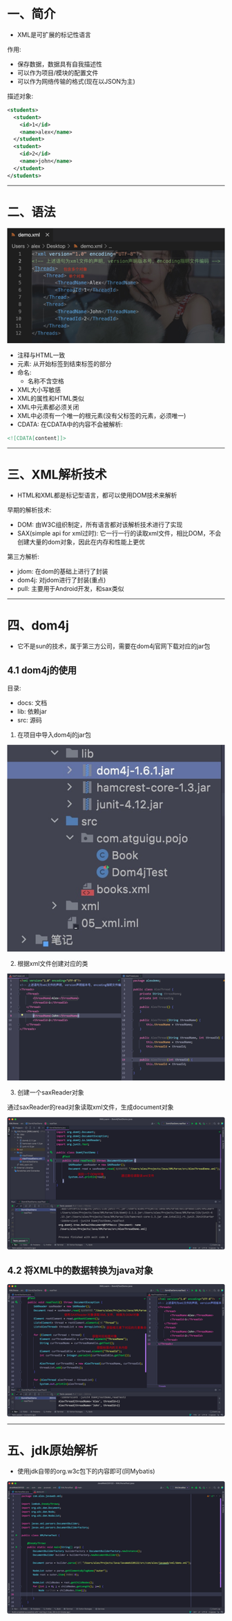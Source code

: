 # 一、简介

- XML是可扩展的标记性语言



作用:

- 保存数据，数据具有自我描述性
- 可以作为项目/模块的配置文件
- 可以作为网络传输的格式(现在以JSON为主)



描述对象:

```xml
<students>
  <student>
    <id>1</id>
    <name>alex</name>
  </student>
  <student>
    <id>2</id>
    <name>john</name>
  </student>
</students>
```

<hr>















# 二、语法

![Xnip2021-12-03_21-16-34](XML.asset/Xnip2021-12-03_21-16-34.jpg)





- 注释与HTML一致
- 元素: 从开始标签到结束标签的部分
- 命名:
    - 名称不含空格
- XML大小写敏感
- XML的属性和HTML类似
- XML中元素都必须关闭
- XML中必须有一个唯一的根元素(没有父标签的元素，必须唯一)
- CDATA: 在CDATA中的内容不会被解析:

```xml
<![CDATA[content]]>
```

<hr>













# 三、XML解析技术

- HTML和XML都是标记型语言，都可以使用DOM技术来解析



早期的解析技术:

- DOM: 由W3C组织制定，所有语言都对该解析技术进行了实现
- SAX(simple api for xml过时): 它一行一行的读取xml文件，相比DOM，不会创建大量的dom对象，因此在内存和性能上更优





第三方解析:

- jdom: 在dom的基础上进行了封装
- dom4j: 对jdom进行了封装(重点)
- pull: 主要用于Android开发，和sax类似

****



















# 四、dom4j

- 它不是sun的技术，属于第三方公司，需要在dom4j官网下载对应的jar包





## 4.1 dom4j的使用



目录:

- docs: 文档
- lib: 依赖jar
- src: 源码





1. 在项目中导入dom4j的jar包

![Xnip2021-12-03_21-48-09](XML.asset/Xnip2021-12-03_21-48-09.jpg)



2. 根据xml文件创建对应的类

![Xnip2021-12-03_21-52-19](XML.asset/Xnip2021-12-03_21-52-19.jpg)







3. 创建一个saxReader对象

通过saxReader的read对象读取xml文件，生成document对象

![Xnip2021-12-03_22-19-13](XML.asset/Xnip2021-12-03_22-19-13.jpg)









## 4.2 将XML中的数据转换为java对象

![Xnip2021-12-03_22-35-54](XML.asset/Xnip2021-12-03_22-35-54.jpg)

<hr>



















# 五、jdk原始解析

- 使用jdk自带的org.w3c包下的内容即可(同Mybatis)

![Xnip2022-02-26_16-06-32](XML.asset/Xnip2022-02-26_16-06-32.jpg)











